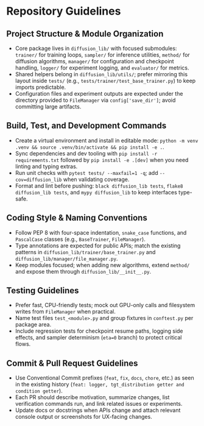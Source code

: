 # Repository Guidelines

## Project Structure & Module Organization
- Core package lives in `diffusion_lib/` with focused submodules: `trainer/` for training loops, `sampler/` for inference utilities, `method/` for diffusion algorithms, `manager/` for configuration and checkpoint handling, `logger/` for experiment logging, and `evaluator/` for metrics.
- Shared helpers belong in `diffusion_lib/utils/`; prefer mirroring this layout inside `tests/` (e.g., `tests/trainer/test_base_trainer.py`) to keep imports predictable.
- Configuration files and experiment outputs are expected under the directory provided to `FileManager` via `config['save_dir']`; avoid committing large artifacts.

## Build, Test, and Development Commands
- Create a virtual environment and install in editable mode: `python -m venv .venv && source .venv/bin/activate && pip install -e .`.
- Sync dependencies and dev tooling with `pip install -r requirements.txt` followed by `pip install -e .[dev]` when you need linting and typing extras.
- Run unit checks with `pytest tests/ --maxfail=1 -q`; add `--cov=diffusion_lib` when validating coverage.
- Format and lint before pushing: `black diffusion_lib tests`, `flake8 diffusion_lib tests`, and `mypy diffusion_lib` to keep interfaces type-safe.

## Coding Style & Naming Conventions
- Follow PEP 8 with four-space indentation, `snake_case` functions, and `PascalCase` classes (e.g., `BaseTrainer`, `FileManager`).
- Type annotations are expected for public APIs; match the existing patterns in `diffusion_lib/trainer/base_trainer.py` and `diffusion_lib/manager/file_manager.py`.
- Keep modules focused; when adding new algorithms, extend `method/` and expose them through `diffusion_lib/__init__.py`.

## Testing Guidelines
- Prefer fast, CPU-friendly tests; mock out GPU-only calls and filesystem writes from `FileManager` when practical.
- Name test files `test_<module>.py` and group fixtures in `conftest.py` per package area.
- Include regression tests for checkpoint resume paths, logging side effects, and sampler determinism (`eta=0` branch) to protect critical flows.

## Commit & Pull Request Guidelines
- Use Conventional Commit prefixes (`feat`, `fix`, `docs`, `chore`, etc.) as seen in the existing history (`feat: logger, tgt_distribution getter and condition getter`).
- Each PR should describe motivation, summarize changes, list verification commands run, and link related issues or experiments.
- Update docs or docstrings when APIs change and attach relevant console output or screenshots for UX-facing changes.
